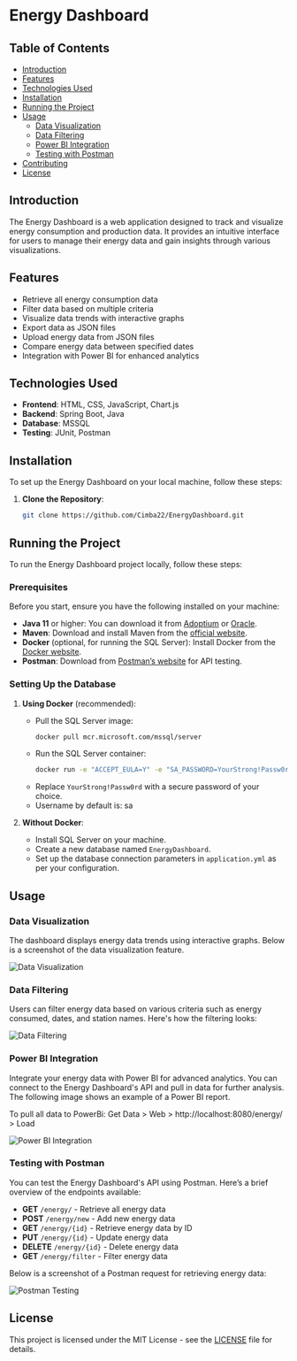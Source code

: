 # Energy Dashboard



## Table of Contents

- [Introduction](#introduction)
- [Features](#features)
- [Technologies Used](#technologies-used)
- [Installation](#installation)
- [Running the Project](#running-the-project)
- [Usage](#usage)
    - [Data Visualization](#data-visualization)
    - [Data Filtering](#data-filtering)
    - [Power BI Integration](#power-bi-integration)
    - [Testing with Postman](#testing-with-postman)
- [Contributing](#contributing)
- [License](#license)

## Introduction

The Energy Dashboard is a web application designed to track and visualize energy consumption and production data. It provides an intuitive interface for users to manage their energy data and gain insights through various visualizations.

## Features

- Retrieve all energy consumption data
- Filter data based on multiple criteria
- Visualize data trends with interactive graphs
- Export data as JSON files
- Upload energy data from JSON files
- Compare energy data between specified dates
- Integration with Power BI for enhanced analytics

## Technologies Used

- **Frontend**: HTML, CSS, JavaScript, Chart.js
- **Backend**: Spring Boot, Java
- **Database**: MSSQL
- **Testing**: JUnit, Postman

## Installation

To set up the Energy Dashboard on your local machine, follow these steps:

1. **Clone the Repository**:
   ```bash
   git clone https://github.com/Cimba22/EnergyDashboard.git

## Running the Project

To run the Energy Dashboard project locally, follow these steps:

### Prerequisites

Before you start, ensure you have the following installed on your machine:

- **Java 11** or higher: You can download it from [Adoptium](https://adoptium.net/) or [Oracle](https://www.oracle.com/java/technologies/javase-jdk11-downloads.html).
- **Maven**: Download and install Maven from the [official website](https://maven.apache.org/download.cgi).
- **Docker** (optional, for running the SQL Server): Install Docker from the [Docker website](https://www.docker.com/get-started).
- **Postman**: Download from [Postman’s website](https://www.postman.com/downloads/) for API testing.

### Setting Up the Database

1. **Using Docker** (recommended):
    - Pull the SQL Server image:
      ```bash
      docker pull mcr.microsoft.com/mssql/server
      ```
    - Run the SQL Server container:
      ```bash
      docker run -e "ACCEPT_EULA=Y" -e "SA_PASSWORD=YourStrong!Passw0rd" -p 1433:1433 --name sqlserver -d mcr.microsoft.com/mssql/server
      ```
    - Replace `YourStrong!Passw0rd` with a secure password of your choice.
    - Username by default is: sa

2. **Without Docker**:
    - Install SQL Server on your machine.
    - Create a new database named `EnergyDashboard`.
    - Set up the database connection parameters in `application.yml` as per your configuration.


## Usage

### Data Visualization

The dashboard displays energy data trends using interactive graphs. Below is a screenshot of the data visualization feature.

![Data Visualization](src/main/resources/static/img/charts.png) 

### Data Filtering

Users can filter energy data based on various criteria such as energy consumed, dates, and station names. Here's how the filtering looks:

![Data Filtering](src/main/resources/static/img/filterData.png) 

### Power BI Integration

Integrate your energy data with Power BI for advanced analytics. You can connect to the Energy Dashboard's API and pull in data for further analysis. The following image shows an example of a Power BI report.

To pull all data to PowerBi: Get Data > Web > http://localhost:8080/energy/ > Load

![Power BI Integration](src/main/resources/static/img/EnergyDataPowerBi.png) 

### Testing with Postman

You can test the Energy Dashboard's API using Postman. Here’s a brief overview of the endpoints available:

- **GET** `/energy/` - Retrieve all energy data
- **POST** `/energy/new` - Add new energy data
- **GET** `/energy/{id}` - Retrieve energy data by ID
- **PUT** `/energy/{id}` - Update energy data
- **DELETE** `/energy/{id}` - Delete energy data
- **GET** `/energy/filter` - Filter energy data

Below is a screenshot of a Postman request for retrieving energy data:

![Postman Testing](src/main/resources/static/img/postman.png)



## License

This project is licensed under the MIT License - see the [LICENSE](./LICENSE) file for details.

